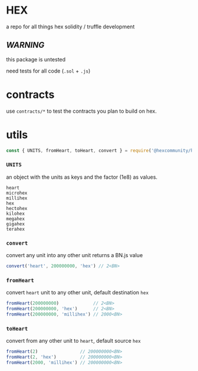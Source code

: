 # HEX
a repo for all things hex solidity / truffle development

## *WARNING*
this package is untested

need tests for all code (`.sol` + `.js`)

# contracts
use `contracts/*` to test the contracts you plan to build on hex.

# utils

```js
const { UNITS, fromHeart, toHeart, convert } = require('@hexcommunity/hex/utils')
```

### `UNITS`
an object with the units as keys and the factor (1e8) as values.
```
heart
microhex
millihex
hex
hectohex
kilohex
megahex
gigahex
terahex
```

### `convert`
convert any unit into any other unit returns a BN.js value
```js
convert('heart', 200000000, 'hex') // 2<BN>
```

### `fromHeart`
convert `heart` unit to any other unit, default destination `hex`
```js
fromHeart(200000000)             // 2<BN>
fromHeart(200000000, 'hex')      // 2<BN>
fromHeart(200000000, 'millihex') // 2000<BN>
```

### `toHeart`
convert from any other unit to `heart`, default source `hex`
```js
fromHeart(2)                // 200000000<BN>
fromHeart(2, 'hex')         // 200000000<BN>
fromHeart(2000, 'millihex') // 200000000<BN>
```
